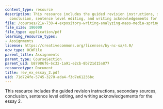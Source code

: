 ```yaml
---
content_type: resource
description: This resource includes the guided revision instructions, secondary sources,
  conclusion, sentence level editing, and writing acknowledgements for the essay 2.
file: /courses/21w-730-4-expository-writing-analyzing-mass-media-spring-2001/71d724fe57453270ada4f3d7e61236bc_rev_ex_essay_2.pdf
file_size: 186000
file_type: application/pdf
learning_resource_types:
- Assignments
license: https://creativecommons.org/licenses/by-nc-sa/4.0/
ocw_type: OCWFile
parent_title: Assignments
parent_type: CourseSection
parent_uid: b87986f6-6c32-1a91-e2cb-8b721d15a877
resourcetype: Document
title: rev_ex_essay_2.pdf
uid: 71d724fe-5745-3270-ada4-f3d7e61236bc
---
```

This resource includes the guided revision instructions, secondary sources, conclusion, sentence level editing, and writing acknowledgements for the essay 2.